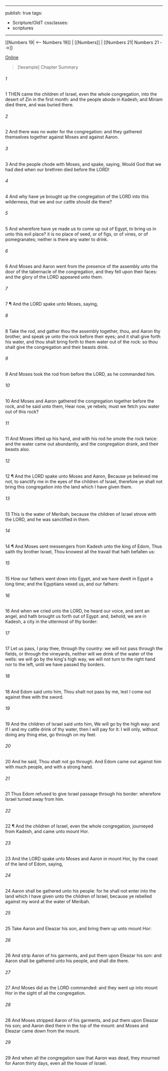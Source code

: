 

---
publish: true
tags:
  - Scripture/OldT
cssclasses:
  - scriptures
---
[[Numbers 19| <-- Numbers 19]] | [[Numbers]] | [[Numbers 21| Numbers 21 -->]]

[Online](https://churchofjesuschrist.org/study/scriptures/ot/num/20?lang=eng)

>[!example] Chapter Summary
>
###### 1
1 THEN came the children of Israel, even the whole congregation, into the desert of Zin in the first month: and the people abode in Kadesh; and Miriam died there, and was buried there.
###### 2
2 And there was no water for the congregation: and they gathered themselves together against Moses and against Aaron.
###### 3
3 And the people chode with Moses, and spake, saying, Would God that we had died when our brethren died before the LORD!
###### 4
4 And why have ye brought up the congregation of the LORD into this wilderness, that we and our cattle should die there?
###### 5
5 And wherefore have ye made us to come up out of Egypt, to bring us in unto this evil place?  it is no place of seed, or of figs, or of vines, or of pomegranates; neither is there any water to drink.
###### 6
6 And Moses and Aaron went from the presence of the assembly unto the door of the tabernacle of the congregation, and they fell upon their faces: and the glory of the LORD appeared unto them.
###### 7
7 ¶ And the LORD spake unto Moses, saying,
###### 8
8 Take the rod, and gather thou the assembly together, thou, and Aaron thy brother, and speak ye unto the rock before their eyes; and it shall give forth his water, and thou shalt bring forth to them water out of the rock: so thou shalt give the congregation and their beasts drink.
###### 9
9 And Moses took the rod from before the LORD, as he commanded him.
###### 10
10 And Moses and Aaron gathered the congregation together before the rock, and he said unto them, Hear now, ye rebels; must we fetch you water out of this rock?
###### 11
11 And Moses lifted up his hand, and with his rod he smote the rock twice: and the water came out abundantly, and the congregation drank, and their beasts also.
###### 12
12 ¶ And the LORD spake unto Moses and Aaron, Because ye believed me not, to sanctify me in the eyes of the children of Israel, therefore ye shall not bring this congregation into the land which I have given them.
###### 13
13 This is the water of Meribah; because the children of Israel strove with the LORD, and he was sanctified in them.
###### 14
14 ¶ And Moses sent messengers from Kadesh unto the king of Edom, Thus saith thy brother Israel, Thou knowest all the travail that hath befallen us:
###### 15
15 How our fathers went down into Egypt, and we have dwelt in Egypt a long time; and the Egyptians vexed us, and our fathers:
###### 16
16 And when we cried unto the LORD, he heard our voice, and sent an angel, and hath brought us forth out of Egypt: and, behold, we are in Kadesh, a city in the uttermost of thy border:
###### 17
17 Let us pass, I pray thee, through thy country: we will not pass through the fields, or through the vineyards, neither will we drink of the water of the wells: we will go by the king's high way, we will not turn to the right hand nor to the left, until we have passed thy borders.
###### 18
18 And Edom said unto him, Thou shalt not pass by me, lest I come out against thee with the sword.
###### 19
19 And the children of Israel said unto him, We will go by the high way: and if I and my cattle drink of thy water, then I will pay for it: I will only, without doing any thing else, go through on my feet.
###### 20
20 And he said, Thou shalt not go through.  And Edom came out against him with much people, and with a strong hand.
###### 21
21 Thus Edom refused to give Israel passage through his border: wherefore Israel turned away from him.
###### 22
22 ¶ And the children of Israel, even the whole congregation, journeyed from Kadesh, and came unto mount Hor.
###### 23
23 And the LORD spake unto Moses and Aaron in mount Hor, by the coast of the land of Edom, saying,
###### 24
24 Aaron shall be gathered unto his people: for he shall not enter into the land which I have given unto the children of Israel, because ye rebelled against my word at the water of Meribah.
###### 25
25 Take Aaron and Eleazar his son, and bring them up unto mount Hor:
###### 26
26 And strip Aaron of his garments, and put them upon Eleazar his son: and Aaron shall be gathered unto his people, and shall die there.
###### 27
27 And Moses did as the LORD commanded: and they went up into mount Hor in the sight of all the congregation.
###### 28
28 And Moses stripped Aaron of his garments, and put them upon Eleazar his son; and Aaron died there in the top of the mount: and Moses and Eleazar came down from the mount.
###### 29
29 And when all the congregation saw that Aaron was dead, they mourned for Aaron thirty days, even all the house of Israel.



